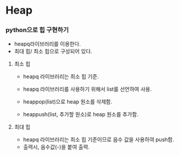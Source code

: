 # Heap

### python으로 힙 구현하기

* heapq라이브러리를 이용한다.
* 최대 힙/ 최소 힙으로 구성되어 있다.



1. 최소 힙

   * heapq 라이브러리는 최소 힙 기준.

   * heapq 라이브러리를 사용하기 위해서 list를 선언하여 사용.

   * heappop(list)으로 heap 원소를 삭제함.

   * heappush(list, 추가할 원소)로 heap 원소를 추가함.

     

2. 최대 힙

   * heapq 라이브러리는 최소 힙 기준이므로 음수 값을 사용하여 push함.
   * 출력시, 음수값(-)을 붙여 출력.

   

   

   

   



